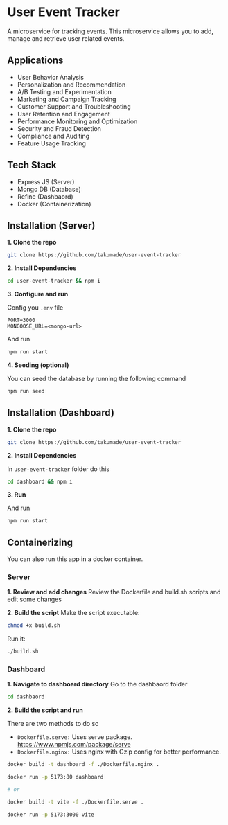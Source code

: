 # User Event Tracker

A microservice for tracking events. This microservice allows you to add, manage and retrieve user related events.


## Applications
- User Behavior Analysis
- Personalization and Recommendation
- A/B Testing and Experimentation
- Marketing and Campaign Tracking
- Customer Support and Troubleshooting
- User Retention and Engagement
- Performance Monitoring and Optimization
- Security and Fraud Detection
- Compliance and Auditing
- Feature Usage Tracking

## Tech Stack
- Express JS (Server)
- Mongo DB (Database)
- Refine (Dashbaord)
- Docker (Containerization)

## Installation (Server)

**1. Clone the repo**
```sh
git clone https://github.com/takumade/user-event-tracker
```

**2. Install Dependencies**
```sh
cd user-event-tracker && npm i
```

**3. Configure and run**

Config you `.env` file

```env
PORT=3000
MONGOOSE_URL=<mongo-url>
```

And run
```sh
npm run start
```

**4. Seeding (optional)**

You can seed the database by running the following command

```sh
npm run seed
```


## Installation (Dashboard)

**1. Clone the repo**
```sh
git clone https://github.com/takumade/user-event-tracker
```

**2. Install Dependencies**

In `user-event-tracker` folder do this
```sh
cd dashboard && npm i
```

**3. Run**

And run
```sh
npm run start
```

## Containerizing

You can also run this app in a docker container.

### Server

**1. Review and add changes**
Review  the Dockerfile and build.sh scripts and edit some changes

**2. Build the script**
Make the script executable:

```sh
chmod +x build.sh
```

Run it:

```sh
./build.sh
```

### Dashboard

**1. Navigate to dashboard directory**
Go to the dashbaord folder

```sh
cd dashbaord
```

**2. Build the script and run**

There are two methods to do so
- `Dockerfile.serve:` Uses serve package. https://www.npmjs.com/package/serve
- `Dockerfile.nginx:` Uses nginx with Gzip config for better performance.


```sh
docker build -t dashboard -f ./Dockerfile.nginx .

docker run -p 5173:80 dashboard

# or

docker build -t vite -f ./Dockerfile.serve .

docker run -p 5173:3000 vite
```